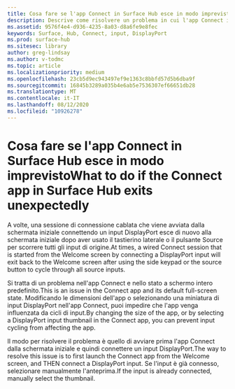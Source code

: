 ```yaml
---
title: Cosa fare se l'app Connect in Surface Hub esce in modo imprevisto
description: Descrive come risolvere un problema in cui l'app Connect in Surface Hub esce dalla schermata iniziale dopo aver eseguito il ciclo degli input.
ms.assetid: 9576f4e4-d936-4235-8a03-d8a6fe9e8fec
keywords: Surface, Hub, Connect, input, DisplayPort
ms.prod: surface-hub
ms.sitesec: library
author: greg-lindsay
ms.author: v-todmc
ms.topic: article
ms.localizationpriority: medium
ms.openlocfilehash: 23cb5d9ec943497ef9e1363c8bbfd57d5b6dba9f
ms.sourcegitcommit: 16845b3289a035b4e6ab5e7536307ef66651db28
ms.translationtype: MT
ms.contentlocale: it-IT
ms.lasthandoff: 08/12/2020
ms.locfileid: "10926278"
---
```

# <span data-ttu-id="c2a8e-104">Cosa fare se l'app Connect in Surface Hub esce in modo imprevisto</span><span class="sxs-lookup"><span data-stu-id="c2a8e-104">What to do if the Connect app in Surface Hub exits unexpectedly</span></span>

<span data-ttu-id="c2a8e-105">A volte, una sessione di connessione cablata che viene avviata dalla schermata iniziale connettendo un input DisplayPort esce di nuovo alla schermata iniziale dopo aver usato il tastierino laterale o il pulsante Source per scorrere tutti gli input di origine.</span><span class="sxs-lookup"><span data-stu-id="c2a8e-105">At times, a wired Connect session that is started from the Welcome screen by connecting a DisplayPort input will exit back to the Welcome screen after using the side keypad or the source button to cycle through all source inputs.</span></span>

<span data-ttu-id="c2a8e-106">Si tratta di un problema nell'app Connect e nello stato a schermo intero predefinito.</span><span class="sxs-lookup"><span data-stu-id="c2a8e-106">This is an issue in the Connect app and its default full-screen state.</span></span> <span data-ttu-id="c2a8e-107">Modificando le dimensioni dell'app o selezionando una miniatura di input DisplayPort nell'app Connect, puoi impedire che l'app venga influenzata da cicli di input.</span><span class="sxs-lookup"><span data-stu-id="c2a8e-107">By changing the size of the app, or by selecting a DisplayPort input thumbnail in the Connect app, you can prevent input cycling from affecting the app.</span></span>

<span data-ttu-id="c2a8e-108">Il modo per risolvere il problema è quello di avviare prima l'app Connect dalla schermata iniziale e quindi connettere un input DisplayPort.</span><span class="sxs-lookup"><span data-stu-id="c2a8e-108">The way to resolve this issue is to first launch the Connect app from the Welcome screen, and THEN connect a DisplayPort input.</span></span> <span data-ttu-id="c2a8e-109">Se l'input è già connesso, selezionare manualmente l'anteprima.</span><span class="sxs-lookup"><span data-stu-id="c2a8e-109">If the input is already connected, manually select the thumbnail.</span></span>